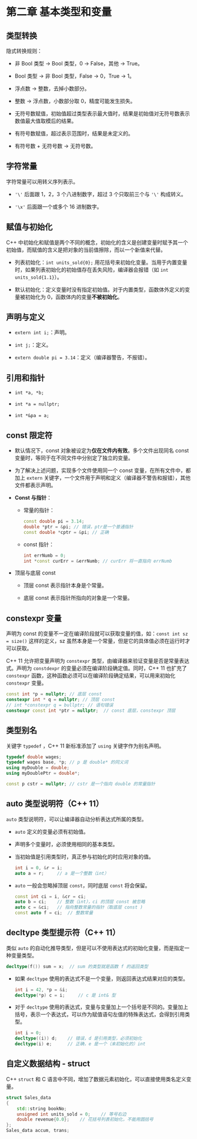 # 第二章 基本类型和变量  

## 类型转换  

隐式转换规则：

* 非 Bool 类型 -> Bool 类型，0 -> False，其他 -> True。  

* Bool 类型 -> 非 Bool 类型，False -> 0，True -> 1。  

* 浮点数 -> 整数，去掉小数部分。  

* 整数 -> 浮点数，小数部分取 0，精度可能发生损失。  

* 无符号数赋值，初始值超过类型表示最大值时，结果是初始值对无符号数表示数值最大值取模后的结果。  

* 有符号数赋值，超过表示范围时，结果是未定义的。  

* 有符号数 + 无符号数 -> 无符号数。  

## 字符常量  

字符常量可以用转义序列表示。  

* `'\'` 后面跟 1，2，3 个八进制数字，超过 3 个只取前三个与 `'\'` 构成转义。  

* `'\x'` 后面跟一个或多个 16 进制数字。  

## 赋值与初始化  

C++ 中初始化和赋值是两个不同的概念，初始化的含义是创建变量时赋予其一个初始值，而赋值的含义是把对象的当前值擦除，而以一个新值来代替。  

* 列表初始化：`int units_sold{0};` 用花括号来初始化变量。当用于内置变量时，如果列表初始化的初始值存在丢失风险，编译器会报错（如 `int units_sold{1.1}`）。  

* 默认初始化：定义变量时没有指定初始值。对于内置类型，函数体外定义的变量被初始化为 0，函数体内的变量**不被初始化**。  

## 声明与定义  

* `extern int i;`：声明。  

* `int j;`：定义。  

* `extern double pi = 3.14`：定义（编译器警告，不报错）。  

## 引用和指针

* `int *a, *b;`  

* `int *a = nullptr;`  

* `int *&pa = a;`  

## const 限定符  

* 默认情况下，const 对象被设定为**仅在文件内有效**。多个文件出现同名 const 变量时，等同于在不同文件中分别定了独立的变量。  

* 为了解决上述问题，实现多个文件使用同一个 const 变量，在所有文件中，都加上 `extern` 关键字，一个文件用于声明和定义（编译器不警告和报错），其他文件都表示声明。  

* **Const 与指针**：  
    * 常量的指针：  
        ```c++
        const double pi = 3.14;
        double *ptr = &pi; // 错误，ptr是一个普通指针
        const double *cptr = &pi; // 正确
        ```

    * const 指针：
        ```c++  
        int errNumb = 0;
        int *const curErr = &errNumb; // curErr 将一直指向 errNumb
        ```

* 顶层与底层 const  

    * 顶层 const 表示指针本身是个常量。  

    * 底层 const 表示指针所指向的对象是一个常量。  

## constexpr 变量  

声明为 const 的变量不一定在编译阶段就可以获取变量的值，如：`const int sz = size()` 这样的定义，sz 虽然本身是一个常量，但是它的具体值必须在运行时才可以获取。  

C++ 11 允许把变量声明为 `constexpr` 类型，由编译器来验证变量是否是常量表达式。声明为 `constdexpr` 的变量必须在编译阶段确定值。同时，C++ 11 也扩充了 `constexpr` 函数，这种函数必须可以在编译阶段确定结果，可以用来初始化 `constexpr` 变量。  

```c++
const int *p = nullptr; // 底层 const
constexpr int * q = nullptr; // 顶层 const
// int *constexpr q = bullptr; // 语句错误
constexpr const int *ptr = nullptr;  // const 底层，constexpr 顶层
```

## 类型别名  

关键字 `typedef` ，C++ 11 新标准添加了 `using` 关键字作为别名声明。

```c++
typedef double wages;
typedef wages base, *p; // p 是 double* 的同义词
using myDouble = double;
using myDoublePtr = double*;

const p cstr = nullptr; // cstr 是一个指向 double 的常量指针
```

## auto 类型说明符（C++ 11）  

`auto` 类型说明符，可以让编译器自动分析表达式所属的类型。  

* `auto` 定义的变量必须有初始值。  

* 声明多个变量时，必须使用相同的基本类型。  

* 当初始值是引用类型时，真正参与初始化的时应用对象的值。
    ```c++
    int i = 0, &r = i;
    auto a = r;     // a 是一个整数（int）
    ```

* `auto` 一般会忽略掉顶层 `const`，同时底层 `const` 将会保留。
    ```c++
    const int ci = i, &cr = ci;
    auto b = ci;    // 整数（int），ci 的顶层 const 被忽略
    auto c = &ci;   // 指向整数常量的指针（取底层 const )
    const auto f = ci;  // 整数常量
    ```

## decltype 类型提示符（C++ 11）    

类似 `auto` 的自动化推导类型，但是可以不使用表达式的初始化变量，而是指定一种变量类型。  

```c++
decltype(f()) sum = x;  // sum 的类型就是函数 f 的返回类型
```

* 如果 `decltype` 使用的表达式不是一个变量，则返回表达式结果对应的类型。  
    ```c++
    int i = 42, *p = &i;
    decltype(*p) c = i;     // c 是 int& 型
    ```

* 对于 `decltype` 使用的表达式，变量与变量加上一个括号是不同的。变量加上括号，表示一个表达式，可以作为赋值语句左值的特殊表达式，会得到引用类型。  
    ```c++
    int i = 0;
    decltype((i)) d;    // 错误，d 是引用类型，必须初始化
    decltype(i) e;      // 正确，e 是一个（未初始化的）int
    ```

## 自定义数据结构 - struct  

C++ `struct` 和 C 语言中不同，增加了数据元素初始化，可以直接使用类名定义变量。  

```c++
struct Sales_data
{
    std::string bookNo;
    unsigned int units_sold = 0;    // 等号右边
    double revenue{0.0};    // 花括号列表初始化，不能用圆括号
};
Sales_data accum, trans;
```




